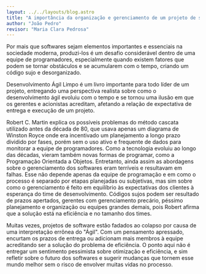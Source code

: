 ```yaml
---
layout: ../../layouts/blog.astro
title: "A importância da organização e gerenciamento de um projeto de software"
author: "João Pedro"
revisor: "Maria Clara Pedrosa"
---
```

Por mais que softwares sejam elementos importantes e essenciais na sociedade moderna, produzi-los é um desafio considerável dentro de uma equipe de programadores, especialmente quando existem fatores que podem se tornar obstáculos e se acumularem com o tempo, criando um código sujo e desorganizado.

Desenvolvimento Ágil Limpo é um livro importante para todo líder de um projeto, entregando uma perspectiva realista sobre como o desenvolvimento ágil evoluiu com o tempo e se tornou uma ilusão em que os gerentes e acionistas acreditam, afetando a relação de expectativa de entrega e execução de um projeto.

Robert C. Martin explica os possíveis problemas do método cascata utilizado antes da década de 80, que usava apenas um diagrama de Winston Royce onde era incentivado um planejamento a longo prazo dividido por fases, porém sem o uso ativo e frequente de dados para monitorar a equipe de programadores.
Como a tecnologia evoluiu ao longo das décadas, vieram também novas formas de programar, como a Programação Orientada a Objetos. Entretanto, ainda assim as abordagens sobre o gerenciamento dos softwares eram terríveis e resultavam em falhas. Esse não depende apenas da equipe de programação e em como o processo é separado por etapas planejadas ou subjetivas, mas sim sobre como o gerenciamento é feito em equilíbrio às expectativas dos clientes à esperança do time de desenvolvimento.
Códigos sujos podem ser resultado de prazos apertados, gerentes com gerenciamento precário, péssimo planejamento e organização ou equipes grandes demais, pois Robert afirma que a solução está na eficiência e no tamanho dos times.

Muitas vezes, projetos de software estão fadados ao colapso por causa de uma interpretação errônea do "Ágil". Com um pensamento apressado, encurtam os prazos de entrega ou adicionam mais membros à equipe acreditando ser a solução do problema de eficiência.
O ponto aqui não é entregar um sentimento pessimista sobre otimização e eficiência, e sim refletir sobre o futuro dos softwares e sugerir mudanças que tornem esse mundo melhor sem o risco de envolver muitas vidas no processo.

